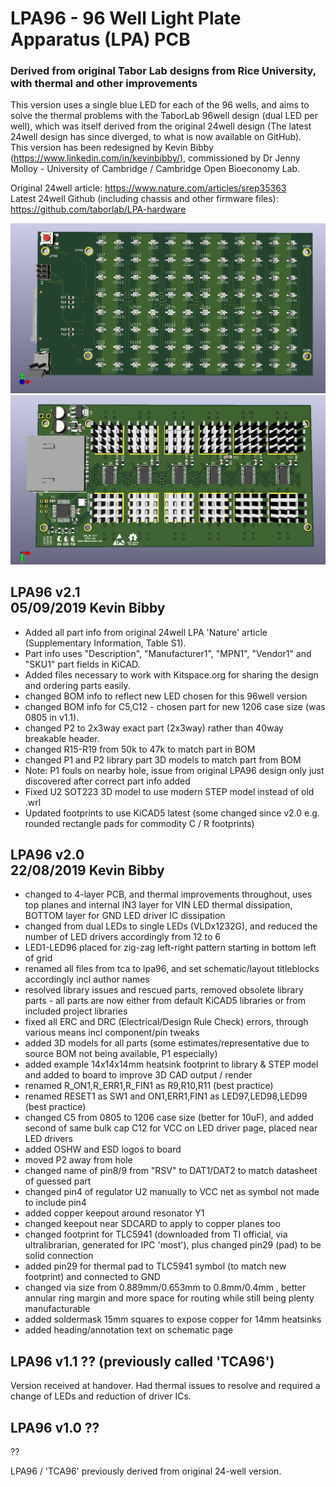 # LPA96 - 96 Well Light Plate Apparatus (LPA) PCB
### Derived from original Tabor Lab designs from Rice University, with thermal and other improvements
This version uses a single blue LED for each of the 96 wells, and aims to solve the thermal problems with the TaborLab 96well design (dual LED per well), which was itself derived from the original 24well design (The latest 24well design has since diverged, to what is now available on GitHub).  
This version has been redesigned by Kevin Bibby (https://www.linkedin.com/in/kevinbibby/), commissioned by Dr Jenny Molloy - University of Cambridge / Cambridge Open Bioeconomy Lab.  
  
Original 24well article: https://www.nature.com/articles/srep35363  
Latest 24well Github (including chassis and other firmware files): https://github.com/taborlab/LPA-hardware  

![PCB TOP](output/lpa96_top.png?raw=true)
![PCB BOTTOM](output/lpa96_bottom.png?raw=true)

LPA96 v2.1  
05/09/2019 Kevin Bibby  
-------------------------
- Added all part info from original 24well LPA 'Nature' article (Supplementary Information, Table S1).
- Part info uses "Description", "Manufacturer1", "MPN1", "Vendor1" and "SKU1" part fields in KiCAD.
- Added files necessary to work with Kitspace.org for sharing the design and ordering parts easily.
- changed BOM info to reflect new LED chosen for this 96well version
- changed BOM info for C5,C12 - chosen part for new 1206 case size (was 0805 in v1.1).
- changed P2 to 2x3way exact part (2x3way) rather than 40way breakable header.
- changed R15-R19 from 50k to 47k to match part in BOM
- changed P1 and P2 library part 3D models to match part from BOM
- Note: P1 fouls on nearby hole, issue from original LPA96 design only just discovered after correct part info added
- Fixed U2 SOT223 3D model to use modern STEP model instead of old .wrl
- Updated footprints to use KiCAD5 latest (some changed since v2.0 e.g. rounded rectangle pads for commodity C / R footprints)


LPA96 v2.0  
22/08/2019 Kevin Bibby  
-------------------------
- changed to 4-layer PCB, and thermal improvements throughout, uses top planes and internal IN3 layer for VIN LED thermal dissipation, BOTTOM layer for GND LED driver IC dissipation
- changed from dual LEDs to single LEDs (VLDx1232G), and reduced the number of LED drivers accordingly from 12 to 6
- LED1-LED96 placed for zig-zag left-right pattern starting in bottom left of grid
- renamed all files from tca to lpa96, and set schematic/layout titleblocks accordingly incl author names
- resolved library issues and rescued parts, removed obsolete library parts - all parts are now either from default KiCAD5 libraries or from included project libraries
- fixed all ERC and DRC (Electrical/Design Rule Check) errors, through various means incl component/pin tweaks
- added 3D models for all parts (some estimates/representative due to source BOM not being available, P1 especially)
- added example 14x14x14mm heatsink footprint to library & STEP model and added to board to improve 3D CAD output / render
- renamed R_ON1,R_ERR1,R_FIN1 as R9,R10,R11 (best practice)
- renamed RESET1 as SW1 and ON1,ERR1,FIN1 as LED97,LED98,LED99 (best practice)
- changed C5 from 0805 to 1206 case size (better for 10uF), and added second of same bulk cap C12 for VCC on LED driver page, placed near LED drivers
- added OSHW and ESD logos to board
- moved P2 away from hole
- changed name of pin8/9 from "RSV" to DAT1/DAT2 to match datasheet of guessed part
- changed pin4 of regulator U2 manually to VCC net as symbol not made to include pin4
- added copper keepout around resonator Y1
- changed keepout near SDCARD to apply to copper planes too
- changed footprint for TLC5941 (downloaded from TI official, via ultralibrarian, generated for IPC 'most'), plus changed pin29 (pad) to be solid connection
- added pin29 for thermal pad to TLC5941 symbol (to match new footprint) and connected to GND
- changed via size from 0.889mm/0.653mm to 0.8mm/0.4mm , better annular ring margin and more space for routing while still being plenty manufacturable
- added soldermask 15mm squares to expose copper for 14mm heatsinks
- added heading/annotation text on schematic page


LPA96 v1.1 ?? (previously called 'TCA96')
-------------------------
Version received at handover. Had thermal issues to resolve and required a change of LEDs and reduction of driver ICs.


LPA96 v1.0 ??
-------------------------
??

 LPA96 / 'TCA96' previously derived from original 24-well version.